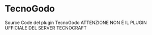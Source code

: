 # TecnoGodo
Source Code del plugin TecnoGodo 
ATTENZIONE
NON É IL PLUGIN UFFICIALE DEL SERVER TECNOCRAFT
